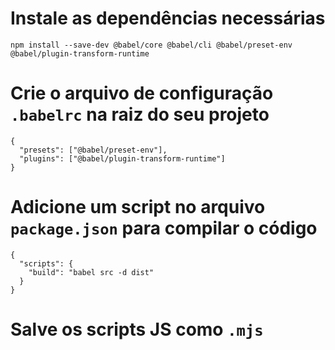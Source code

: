 # Instale as dependências necessárias

```
npm install --save-dev @babel/core @babel/cli @babel/preset-env @babel/plugin-transform-runtime
```

# Crie o arquivo de configuração `.babelrc` na raiz do seu projeto

```
{
  "presets": ["@babel/preset-env"],
  "plugins": ["@babel/plugin-transform-runtime"]
}
```
# Adicione um script no arquivo `package.json` para compilar o código

```
{
  "scripts": {
    "build": "babel src -d dist"
  }
}
```

# Salve os scripts JS como `.mjs`
